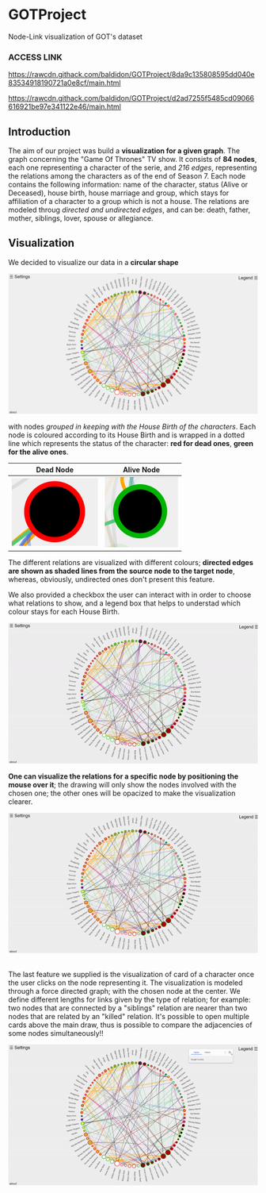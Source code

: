 # GOTProject
Node-Link visualization of GOT's dataset

### ACCESS LINK
https://rawcdn.githack.com/baldidon/GOTProject/8da9c135808595dd040e83534918190721a0e8cf/main.html

https://rawcdn.githack.com/baldidon/GOTProject/d2ad7255f5485cd09066616921be97e341122e46/main.html

## Introduction

The aim of our project was build a **visualization for a given graph**. The graph concerning the "Game Of Thrones" TV show. It consists of **84 nodes**, each one representing a character of the serie, and *216 
edges*, representing the relations among the characters as of the end of Season 7. Each node contains the following information: name of the character, status (Alive or Deceased), house birth, house marriage and group,
which stays for affiliation of a character to a group which is not a house. The relations are modeled throug *directed and undirected edges*, and can be: death, father, mother, siblings, lover, spouse or allegiance.


## Visualization

We decided to visualize our data in a **circular shape**

![](/images/screenshots/1-screen.png)

with nodes *grouped in keeping with the House Birth of the characters*. Each node is coloured according to its House Birth and is wrapped in a dotted line which represents
the status of the character: **red for dead ones**, **green for the alive ones**.

| Dead Node |  Alive Node |
|---|---|
|![](/images/screenshots/2-dead-screen.png)  |  ![](/images/screenshots/2-alive-screen.png) |
  
The different relations are visualized with different colours; **directed edges are shown as shaded lines from the source node to the target node**, whereas, obviously, undirected ones don't present this feature.


We also provided a checkbox the user can interact with in order to choose what relations to show, 
and a legend box that helps to understad which colour stays for each House Birth.

<p align="center">
  <img src="images/screenshots/1-gif.gif" alt="animated" />
</p>

**One can visualize the relations for a specific node by positioning the mouse over it**; the drawing will only show the nodes involved with the chosen one; the other ones will be opacized to make the visualization
clearer.

<p align="center">
  <img src="images/screenshots/2-gif.gif" alt="animated" />
</p>


<br>
The last feature we supplied is the visualization of card of a character once the user clicks on the node representing it. The visualization is modeled through a force directed graph; with the chosen node at the center. We define different lengths for links given by the type of relation; for example: two nodes that are connected by a "siblings" relation are nearer than two nodes that are related by an "killed" relation.
It's possible to open multiple cards above the main draw, thus is possible to compare the adjacencies of some nodes simultaneously!!

<br>
<p align="center">
  <img src="images/screenshots/3-gif.gif" alt="animated" />
</p>

